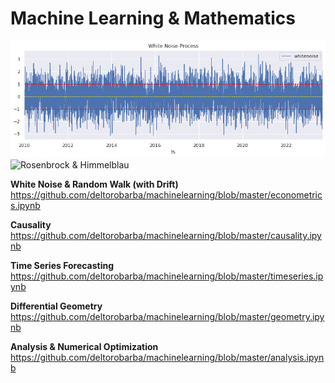 # Machine Learning & Mathematics

<img src="https://raw.githubusercontent.com/deltorobarba/repo/master/whitenoise.png" alt="White Noise">

<img src="https://raw.githubusercontent.com/deltorobarba/repo/master/testfunctions.png" alt="Rosenbrock & Himmelblau">


<b>White Noise & Random Walk (with Drift)</b><br>
https://github.com/deltorobarba/machinelearning/blob/master/econometrics.ipynb

<b>Causality</b><br>
https://github.com/deltorobarba/machinelearning/blob/master/causality.ipynb

<b>Time Series Forecasting</b><br>
https://github.com/deltorobarba/machinelearning/blob/master/timeseries.ipynb

<b>Differential Geometry</b><br>
https://github.com/deltorobarba/machinelearning/blob/master/geometry.ipynb

<b>Analysis & Numerical Optimization</b><br>
https://github.com/deltorobarba/machinelearning/blob/master/analysis.ipynb
